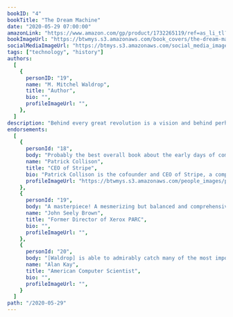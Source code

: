```yaml
---
bookID: "4"
bookTitle: "The Dream Machine"
date: "2020-05-29 07:00:00"
amazonLink: "https://www.amazon.com/gp/product/1732265119/ref=as_li_tl?ie=UTF8&camp=1789&creative=9325&creativeASIN=1732265119&linkCode=as2&tag=btmysmarter-20&linkId=e8876e7178947262e4e13d2c888b5ace"
bookImageUrl: "https://btwmys.s3.amazonaws.com/book_covers/the-dream-machine.png"
socialMediaImageUrl: "https://btmys.s3.amazonaws.com/social_media_images/the-dream-machine.jpeg"
tags: ["technology", "history"]
authors:
  [
    {
      personID: "19",
      name: "M. Mitchel Waldrop",
      title: "Author",
      bio: "",
      profileImageUrl: "",
	},
  ]
description: "Behind every great revolution is a vision and behind perhaps the greatest revolution of our time, personal computing, is the vision of J.C.R. Licklider. He did not design the first personal computers or write the software that ran on them, nor was he involved in the legendary early companies that brought them to the forefront of our everyday experience. He was instead a relentless visionary that saw the potential of the way individuals could interact with computers and software.  In a simultaneously compelling personal narrative and comprehensive historical exposition, Waldrop tells the story of the man who not only instigated the work that led to the internet, but also shifted our understanding of what computers were and could be."
endorsements:
  [
    {
	  personId: "18",
      body: "Probably the best overall book about the early days of computing and the internet.",
      name: "Patrick Collison",
	  title: "CEO of Stripe",
	  bio: "Patrick Collison is the cofounder and CEO of Stripe, a company that lets businesses and individuals accept payments over the internet.",
      profileImageUrl: "https://btwmys.s3.amazonaws.com/people_images/patrick-collison.png",
	},
	{
	  personId: "19",
      body: "A masterpiece! A mesmerizing but balanced and comprehensive look at the making of the information revolution--the people, the ideas, the tensions, and the hurdles.  And on top of that, it is beautifully written.",
      name: "John Seely Brown",
	  title: "Former Director of Xerox PARC",
	  bio: "",
      profileImageUrl: "",
	},
	{
	  personId: "20",
      body: "[Waldrop] is able to admirably catch many of the most important parts of both the history and the spirit of the many headed research and engineering processes that together created our interactive networked information world.",
      name: "Alan Kay",
	  title: "American Computer Scientist",
	  bio: "",
      profileImageUrl: "",
	}
  ]
path: "/2020-05-29"
---
```

